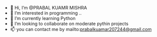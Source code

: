 - 👋 Hi, I’m @PRABAL KUAMR MISHRA 
- 👀 I’m interested in programming ..
- 🌱 I’m currently learning Python
- 💞️ I’m looking to collaborate on moderate pythin projects
- 📫 you can contact me by mailto:prabalkuamar207244@gmail.com

<!---
Prabal56/Prabal56 is a ✨ special ✨ repository because its `README.md` (this file) appears on your GitHub profile.
You can click the Preview link to take a look at your changes.
--->
